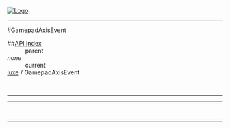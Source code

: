 
[![Logo](../../images/logo.png)](../../index.html)

---

#GamepadAxisEvent


##[API Index](../../api/index.html#luxe)   
&emsp;&emsp;&emsp;parent    
_none_   
&emsp;&emsp;&emsp;current    
[luxe](./) / GamepadAxisEvent

<br/>

---




---



&nbsp;
&nbsp;
&nbsp;

---  


&nbsp;   
&nbsp;   